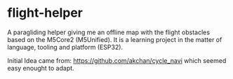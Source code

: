 # flight-helper
A paragliding helper giving me an offline map with the flight obstacles based on the M5Core2 (M5Unified).
It is a learning project in the matter of language, tooling and platform (ESP32).

Initial Idea came from: https://github.com/akchan/cycle_navi which seemed easy enought to adapt.


